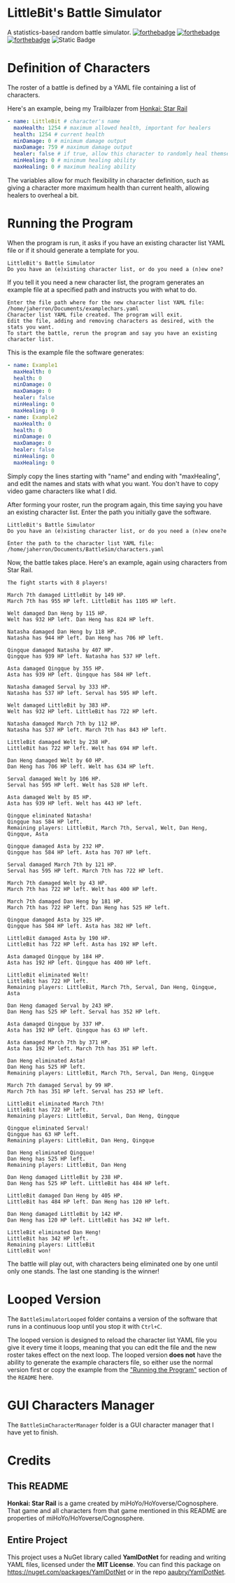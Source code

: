 # LittleBit's Battle Simulator
A statistics-based random battle simulator.
[![forthebadge](https://forthebadge.com/images/badges/made-with-c-sharp.svg)](https://forthebadge.com) [![forthebadge](https://forthebadge.com/images/badges/open-source.svg)](https://forthebadge.com) [![forthebadge](https://forthebadge.com/images/badges/license-mit.svg)](https://forthebadge.com) ![Static Badge](https://img.shields.io/badge/USES-YAML?style=flat)

# Definition of Characters
The roster of a battle is defined by a YAML file containing a list of characters.

Here's an example, being my Trailblazer from [Honkai: Star Rail](https://hsr.hoyoverse.com)
```yaml
- name: LittleBit # character's name
  maxHealth: 1254 # maximum allowed health, important for healers
  health: 1254 # current health
  minDamage: 0 # minimum damage output
  maxDamage: 759 # maximum damage output
  healer: false # if true, allow this character to randomly heal themself
  minHealing: 0 # minimum healing ability
  maxHealing: 0 # maximum healing ability
```

The variables allow for much flexibility in character definition, such as giving a character more maximum health than current health, allowing healers to overheal a bit.

# Running the Program

When the program is run, it asks if you have an existing character list YAML file or if it should generate a template for you.
```plaintext
LittleBit's Battle Simulator
Do you have an (e)xisting character list, or do you need a (n)ew one?
```
If you tell it you need a new character list, the program generates an example file at a specified path and instructs you with what to do.
```plaintext
Enter the file path where for the new character list YAML file: /home/jaherron/Documents/examplechars.yaml
Character list YAML file created. The program will exit.
Edit the file, adding and removing characters as desired, with the stats you want.
To start the battle, rerun the program and say you have an existing character list.
```
This is the example file the software generates:
```yaml
- name: Example1
  maxHealth: 0
  health: 0
  minDamage: 0
  maxDamage: 0
  healer: false
  minHealing: 0
  maxHealing: 0
- name: Example2
  maxHealth: 0
  health: 0
  minDamage: 0
  maxDamage: 0
  healer: false
  minHealing: 0
  maxHealing: 0
```
Simply copy the lines starting with "name" and ending with "maxHealing", and edit the names and stats with what you want. You don't have to copy video game characters like what I did.

After forming your roster, run the program again, this time saying you have an existing character list. Enter the path you initially gave the software.
```plaintext
LittleBit's Battle Simulator
Do you have an (e)xisting character list, or do you need a (n)ew one?e 

Enter the path to the character list YAML file: /home/jaherron/Documents/BattleSim/characters.yaml
```
Now, the battle takes place. Here's an example, again using characters from Star Rail.
```plaintext
The fight starts with 8 players!

March 7th damaged LittleBit by 149 HP.
March 7th has 955 HP left. LittleBit has 1105 HP left.

Welt damaged Dan Heng by 115 HP.
Welt has 932 HP left. Dan Heng has 824 HP left.

Natasha damaged Dan Heng by 118 HP.
Natasha has 944 HP left. Dan Heng has 706 HP left.

Qingque damaged Natasha by 407 HP.
Qingque has 939 HP left. Natasha has 537 HP left.

Asta damaged Qingque by 355 HP.
Asta has 939 HP left. Qingque has 584 HP left.

Natasha damaged Serval by 333 HP.
Natasha has 537 HP left. Serval has 595 HP left.

Welt damaged LittleBit by 383 HP.
Welt has 932 HP left. LittleBit has 722 HP left.

Natasha damaged March 7th by 112 HP.
Natasha has 537 HP left. March 7th has 843 HP left.

LittleBit damaged Welt by 238 HP.
LittleBit has 722 HP left. Welt has 694 HP left.

Dan Heng damaged Welt by 60 HP.
Dan Heng has 706 HP left. Welt has 634 HP left.

Serval damaged Welt by 106 HP.
Serval has 595 HP left. Welt has 528 HP left.

Asta damaged Welt by 85 HP.
Asta has 939 HP left. Welt has 443 HP left.

Qingque eliminated Natasha!
Qingque has 584 HP left.
Remaining players: LittleBit, March 7th, Serval, Welt, Dan Heng, Qingque, Asta

Qingque damaged Asta by 232 HP.
Qingque has 584 HP left. Asta has 707 HP left.

Serval damaged March 7th by 121 HP.
Serval has 595 HP left. March 7th has 722 HP left.

March 7th damaged Welt by 43 HP.
March 7th has 722 HP left. Welt has 400 HP left.

March 7th damaged Dan Heng by 181 HP.
March 7th has 722 HP left. Dan Heng has 525 HP left.

Qingque damaged Asta by 325 HP.
Qingque has 584 HP left. Asta has 382 HP left.

LittleBit damaged Asta by 190 HP.
LittleBit has 722 HP left. Asta has 192 HP left.

Asta damaged Qingque by 184 HP.
Asta has 192 HP left. Qingque has 400 HP left.

LittleBit eliminated Welt!
LittleBit has 722 HP left.
Remaining players: LittleBit, March 7th, Serval, Dan Heng, Qingque, Asta

Dan Heng damaged Serval by 243 HP.
Dan Heng has 525 HP left. Serval has 352 HP left.

Asta damaged Qingque by 337 HP.
Asta has 192 HP left. Qingque has 63 HP left.

Asta damaged March 7th by 371 HP.
Asta has 192 HP left. March 7th has 351 HP left.

Dan Heng eliminated Asta!
Dan Heng has 525 HP left.
Remaining players: LittleBit, March 7th, Serval, Dan Heng, Qingque

March 7th damaged Serval by 99 HP.
March 7th has 351 HP left. Serval has 253 HP left.

LittleBit eliminated March 7th!
LittleBit has 722 HP left.
Remaining players: LittleBit, Serval, Dan Heng, Qingque

Qingque eliminated Serval!
Qingque has 63 HP left.
Remaining players: LittleBit, Dan Heng, Qingque

Dan Heng eliminated Qingque!
Dan Heng has 525 HP left.
Remaining players: LittleBit, Dan Heng

Dan Heng damaged LittleBit by 238 HP.
Dan Heng has 525 HP left. LittleBit has 484 HP left.

LittleBit damaged Dan Heng by 405 HP.
LittleBit has 484 HP left. Dan Heng has 120 HP left.

Dan Heng damaged LittleBit by 142 HP.
Dan Heng has 120 HP left. LittleBit has 342 HP left.

LittleBit eliminated Dan Heng!
LittleBit has 342 HP left.
Remaining players: LittleBit
LittleBit won!
```
The battle will play out, with characters being eliminated one by one until only one stands. The last one standing is the winner!

# Looped Version
The `BattleSimulatorLooped` folder contains a version of the software that runs in a continuous loop until you stop it with `Ctrl+C`.

The looped version is designed to reload the character list YAML file you give it every time it loops, meaning that you can edit the file and the new roster takes effect on the next loop. The looped version **does not** have the ability to generate the example characters file, so either use the normal version first or copy the example from the ["Running the Program"](#running-the-program) section of the `README` here.

# GUI Characters Manager
The `BattleSimCharacterManager` folder is a GUI character manager that I have yet to finish.

# Credits
## This README
**Honkai: Star Rail** is a game created by miHoYo/HoYoverse/Cognosphere. That game and all characters from that game mentioned in this README are properties of miHoYo/HoYoverse/Cognosphere.

## Entire Project
This project uses a NuGet library called **YamlDotNet** for reading and writing YAML files, licensed under the **MIT License**. You can find this package on https://nuget.com/packages/YamlDotNet or in the repo [aaubry/YamlDotNet](https://github.com/aaubry/YamlDotNet).
